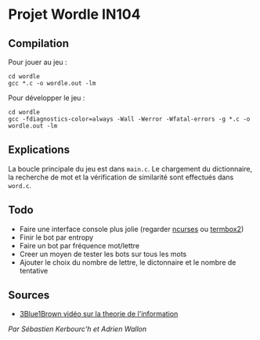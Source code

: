 # Projet Wordle IN104


## Compilation

Pour jouer au jeu :
```
cd wordle
gcc *.c -o wordle.out -lm
```

Pour développer le jeu :

```
cd wordle
gcc -fdiagnostics-color=always -Wall -Werror -Wfatal-errors -g *.c -o wordle.out -lm
```

## Explications

La boucle principale du jeu est dans `main.c`. Le chargement du dictionnaire, la recherche de mot et la vérification de similarité sont effectués dans `word.c`.






## Todo

- Faire une interface console plus jolie (regarder [ncurses](http://hughm.cs.ukzn.ac.za/~murrellh/os/notes/ncurses.html) ou [termbox2](https://github.com/termbox/termbox2))
- Finir le bot par entropy
- Faire un bot par fréquence mot/lettre
- Creer un moyen de tester les bots sur tous les mots
- Ajouter le choix du nombre de lettre, le dictonnaire et le nombre de tentative




## Sources

- [3Blue1Brown vidéo sur la theorie de l'information](https://youtu.be/v68zYyaEmEA)



*Par Sébastien Kerbourc'h et Adrien Wallon* 





